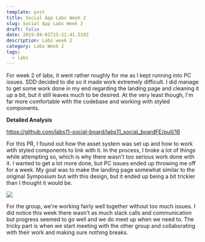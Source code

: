 ```yaml
---
template: post
title: Social App Labs Week 2
slug: Social App Labs Week 2
draft: false
date: 2019-04-01T15:21:41.519Z
description: Labs week 2
category: Labs Week 2
tags:
  - labs
---
```

For week 2 of labs, it went rather roughly for me as I kept running into PC issues. SDD decided to die so it made work extremely difficult. I did manage to get some work done in my end regarding the landing page and cleaning it up a bit, but it still leaves much to be desired. At the very least though, I'm far more comfortable with the codebase and working with styled components. 

**Detailed Analysis**

https://github.com/labs11-social-board/labs11_social_boardFE/pull/16

For this PR, I found out how the asset system was set up and how to work wtih styled components to link with it. In the process, I broke a lot of things while attempting so, which is why there wasn't too serious work done with it. I wanted to get a lot more done, but PC issues ended up throwing me off for a week.  My goal was to make the landing page somewhat similar to the original Symposium but with this design, but it ended up being a bit trickier than I thought it would be.

![](/media/landing-page-ideas-white-space-mentor-1024x877.png)



For the group, we're working fairly well together without too much issues. I did notice this week there wasn't as much slack calls and communication but progress seemed to go well and we do meet up when we need to. The tricky part is when we start meeting with the other group and collaborating with their work and making sure nothing breaks.

